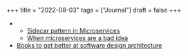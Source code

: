 +++
title = "2022-08-03"
tags = ["Journal"]
draft = false
+++

-   -   [Sidecar pattern in Microservices](https://dev.to/mstryoda/application-architecture-for-microservices-sidecar-pattern-34m6)
    -   [When microservices are a bad idea](https://dev.to/semaphore/when-microservices-are-a-bad-idea-2p7h)
-   [Books to get better at software design architecture](https://www.reddit.com/r/softwarearchitecture/comments/otzxdq/books_to_get_better_at_software_designarchitecture/)